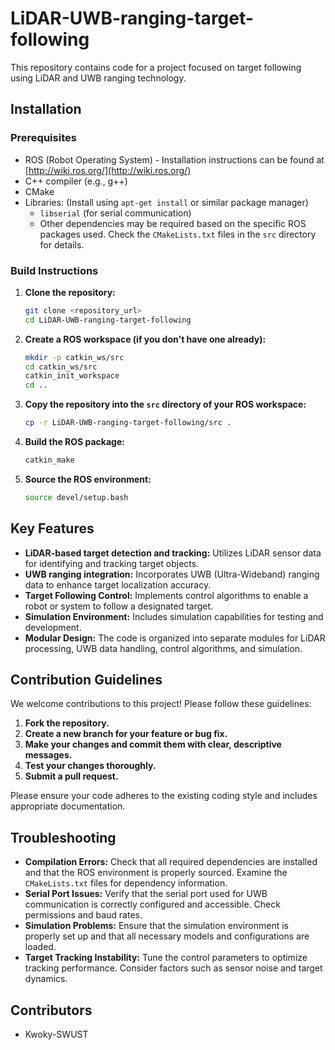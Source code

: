 
# LiDAR-UWB-ranging-target-following

This repository contains code for a project focused on target following using LiDAR and UWB ranging technology.

## Installation

### Prerequisites

*   ROS (Robot Operating System) - Installation instructions can be found at [http://wiki.ros.org/](http://wiki.ros.org/)
*   C++ compiler (e.g., g++)
*   CMake
*   Libraries:  (Install using `apt-get install` or similar package manager)
    *   `libserial` (for serial communication)
    *   Other dependencies may be required based on the specific ROS packages used.  Check the `CMakeLists.txt` files in the `src` directory for details.

### Build Instructions

1.  **Clone the repository:**

    ```bash
    git clone <repository_url>
    cd LiDAR-UWB-ranging-target-following
    ```

2.  **Create a ROS workspace (if you don't have one already):**

    ```bash
    mkdir -p catkin_ws/src
    cd catkin_ws/src
    catkin_init_workspace
    cd ..
    ```

3.  **Copy the repository into the `src` directory of your ROS workspace:**

    ```bash
    cp -r LiDAR-UWB-ranging-target-following/src .
    ```

4.  **Build the ROS package:**

    ```bash
    catkin_make
    ```

5.  **Source the ROS environment:**

    ```bash
    source devel/setup.bash
    ```

## Key Features

*   **LiDAR-based target detection and tracking:** Utilizes LiDAR sensor data for identifying and tracking target objects.
*   **UWB ranging integration:** Incorporates UWB (Ultra-Wideband) ranging data to enhance target localization accuracy.
*   **Target Following Control:** Implements control algorithms to enable a robot or system to follow a designated target.
*   **Simulation Environment:** Includes simulation capabilities for testing and development.
*   **Modular Design:** The code is organized into separate modules for LiDAR processing, UWB data handling, control algorithms, and simulation.

## Contribution Guidelines

We welcome contributions to this project!  Please follow these guidelines:

1.  **Fork the repository.**
2.  **Create a new branch for your feature or bug fix.**
3.  **Make your changes and commit them with clear, descriptive messages.**
4.  **Test your changes thoroughly.**
5.  **Submit a pull request.**

Please ensure your code adheres to the existing coding style and includes appropriate documentation.

## Troubleshooting

*   **Compilation Errors:**  Check that all required dependencies are installed and that the ROS environment is properly sourced.  Examine the `CMakeLists.txt` files for dependency information.
*   **Serial Port Issues:**  Verify that the serial port used for UWB communication is correctly configured and accessible.  Check permissions and baud rates.
*   **Simulation Problems:**  Ensure that the simulation environment is properly set up and that all necessary models and configurations are loaded.
*   **Target Tracking Instability:**  Tune the control parameters to optimize tracking performance.  Consider factors such as sensor noise and target dynamics.

## Contributors

*   Kwoky-SWUST
```